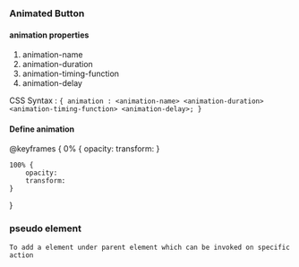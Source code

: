 ### Animated Button

#### animation properties

1. animation-name
2. animation-duration
3. animation-timing-function
4. animation-delay

CSS Syntax : `{
    animation : <animation-name> <animation-duration> <animation-timing-function> <animation-delay>;
}`

#### Define animation 

@keyframes <animation-name>{
    0% {
        opacity:
        transform: 
    }

    100% {
        opacity:
        transform:
    }
}

### pseudo element
    To add a element under parent element which can be invoked on specific action